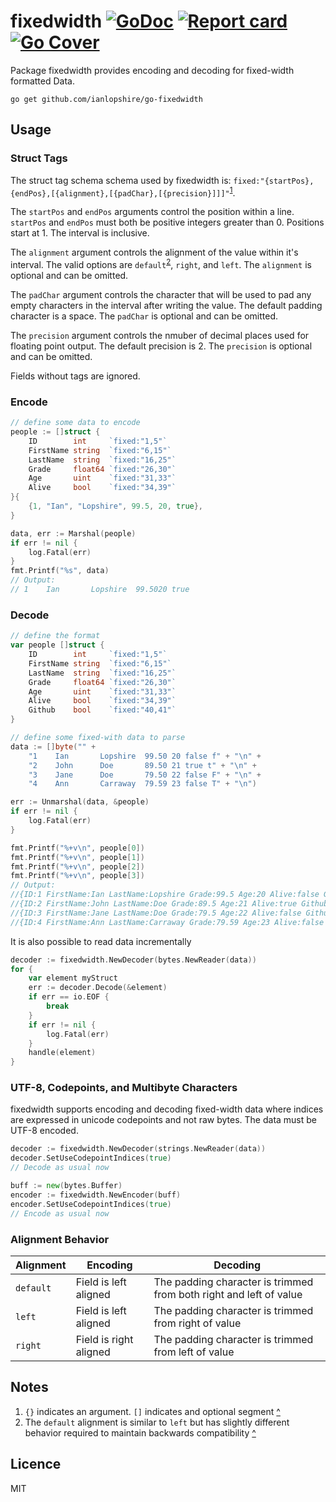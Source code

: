 # fixedwidth [![GoDoc](https://godoc.org/github.com/ianlopshire/go-fixedwidth?status.svg)](http://godoc.org/github.com/ianlopshire/go-fixedwidth) [![Report card](https://goreportcard.com/badge/github.com/ianlopshire/go-fixedwidth)](https://goreportcard.com/report/github.com/ianlopshire/go-fixedwidth) [![Go Cover](http://gocover.io/_badge/github.com/ianlopshire/go-fixedwidth)](http://gocover.io/github.com/ianlopshire/go-fixedwidth)

Package fixedwidth provides encoding and decoding for fixed-width formatted Data.

`go get github.com/ianlopshire/go-fixedwidth`

## Usage

### Struct Tags

The struct tag schema schema used by fixedwidth is: `fixed:"{startPos},{endPos},[{alignment},[{padChar},[{precision}]]]"`<sup id="a1">[1](#f1)</sup>.

The `startPos` and `endPos` arguments control the position within a line. `startPos` and `endPos` must both be positive integers greater than 0. Positions start at 1. The interval is inclusive. 

The `alignment` argument controls the alignment of the value within it's interval. The valid options are `default`<sup id="a2">[2](#f2)</sup>, `right`, and `left`. The `alignment` is optional and can be omitted.

The `padChar` argument controls the character that will be used to pad any empty characters in the interval after writing the value. The default padding character is a space. The `padChar` is optional and can be omitted.

The `precision` argument controls the nmuber of decimal places used for floating point output. The default precision is 2. The `precision` is optional and can be omitted.

Fields without tags are ignored.

### Encode
```go
// define some data to encode
people := []struct {
    ID        int     `fixed:"1,5"`
    FirstName string  `fixed:"6,15"`
    LastName  string  `fixed:"16,25"`
    Grade     float64 `fixed:"26,30"`
    Age       uint    `fixed:"31,33"`
    Alive     bool    `fixed:"34,39"`
}{
    {1, "Ian", "Lopshire", 99.5, 20, true},
}

data, err := Marshal(people)
if err != nil {
    log.Fatal(err)
}
fmt.Printf("%s", data)
// Output:
// 1    Ian       Lopshire  99.5020 true
```

### Decode
```go
// define the format
var people []struct {
    ID        int     `fixed:"1,5"`
    FirstName string  `fixed:"6,15"`
    LastName  string  `fixed:"16,25"`
    Grade     float64 `fixed:"26,30"`
    Age       uint    `fixed:"31,33"`
    Alive     bool    `fixed:"34,39"`
    Github    bool    `fixed:"40,41"`
}

// define some fixed-with data to parse
data := []byte("" +
    "1    Ian       Lopshire  99.50 20 false f" + "\n" +
    "2    John      Doe       89.50 21 true t" + "\n" +
    "3    Jane      Doe       79.50 22 false F" + "\n" +
    "4    Ann       Carraway  79.59 23 false T" + "\n")

err := Unmarshal(data, &people)
if err != nil {
    log.Fatal(err)
}

fmt.Printf("%+v\n", people[0])
fmt.Printf("%+v\n", people[1])
fmt.Printf("%+v\n", people[2])
fmt.Printf("%+v\n", people[3])
// Output:
//{ID:1 FirstName:Ian LastName:Lopshire Grade:99.5 Age:20 Alive:false Github:false}
//{ID:2 FirstName:John LastName:Doe Grade:89.5 Age:21 Alive:true Github:true}
//{ID:3 FirstName:Jane LastName:Doe Grade:79.5 Age:22 Alive:false Github:false}
//{ID:4 FirstName:Ann LastName:Carraway Grade:79.59 Age:23 Alive:false Github:true}
```

It is also possible to read data incrementally

```go
decoder := fixedwidth.NewDecoder(bytes.NewReader(data))
for {
    var element myStruct
    err := decoder.Decode(&element)
    if err == io.EOF {
        break
    }
    if err != nil {
        log.Fatal(err)
    }
    handle(element)
}
```

### UTF-8, Codepoints, and Multibyte Characters

fixedwidth supports encoding and decoding fixed-width data where indices are expressed in
unicode codepoints and not raw bytes. The data must be UTF-8 encoded.

```go
decoder := fixedwidth.NewDecoder(strings.NewReader(data))
decoder.SetUseCodepointIndices(true)
// Decode as usual now
```


```go
buff := new(bytes.Buffer)
encoder := fixedwidth.NewEncoder(buff)
encoder.SetUseCodepointIndices(true)
// Encode as usual now
```

### Alignment Behavior

| Alignment | Encoding | Decoding |
| --------- | -------- | -------- |
| `default` | Field is left aligned | The padding character is trimmed from both right and left of value |
| `left` | Field is left aligned | The padding character is trimmed from right of value |
| `right` | Field is right aligned | The padding character is trimmed from left of value |

## Notes
1. <span id="f1">`{}` indicates an argument. `[]` indicates and optional segment [^](#a1)</span>
2. <span id="f2">The `default` alignment is similar to `left` but has slightly different behavior required to maintain backwards compatibility [^](#a2)</span> 

## Licence
MIT
